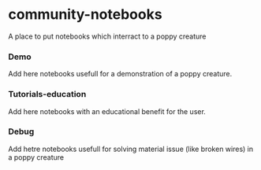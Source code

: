 # community-notebooks
A place to put notebooks which interract to a poppy creature

### Demo
Add here notebooks usefull for a demonstration of a poppy creature.

### Tutorials-education
Add here notebooks with an educational benefit for the user.

### Debug
Add hetre notebooks usefull for solving material issue (like broken wires) in a poppy creature